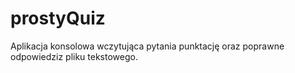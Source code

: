 # prostyQuiz

Aplikacja konsolowa wczytująca pytania punktację oraz poprawne odpowiedziz pliku tekstowego.

